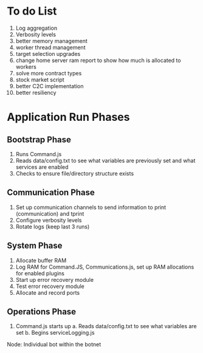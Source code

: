 # To do List
1. Log aggregation
2. Verbosity levels
3. better memory management
4. worker thread management
5. target selection upgrades
6. change home server ram report to show how much is allocated to workers
7. solve more contract types
8. stock market script
9. better C2C implementation
10. better resiliency

# Application Run Phases
## Bootstrap Phase
1. Runs Command.js
2. Reads data/config.txt to see what variables are previously set and what services are enabled
3. Checks to ensure file/directory structure exists
## Communication Phase
1. Set up communication channels to send information to print (communication) and tprint
2. Configure verbosity levels
3. Rotate logs (keep last 3 runs)
## System Phase
1. Allocate buffer RAM
2. Log RAM for Command.JS, Communications.js, set up RAM allocations for enabled plugins
3. Start up error recovery module
4. Test error recovery module
5. Allocate and record ports
## Operations Phase





1. Command.js starts up
  a. Reads data/config.txt to see what variables are set
  b. Begins serviceLogging.js



Node: Individual bot within the botnet
